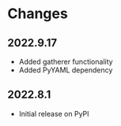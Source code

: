 # Changes

## 2022.9.17

* Added gatherer functionality
* Added PyYAML dependency

## 2022.8.1

* Initial release on PyPI
